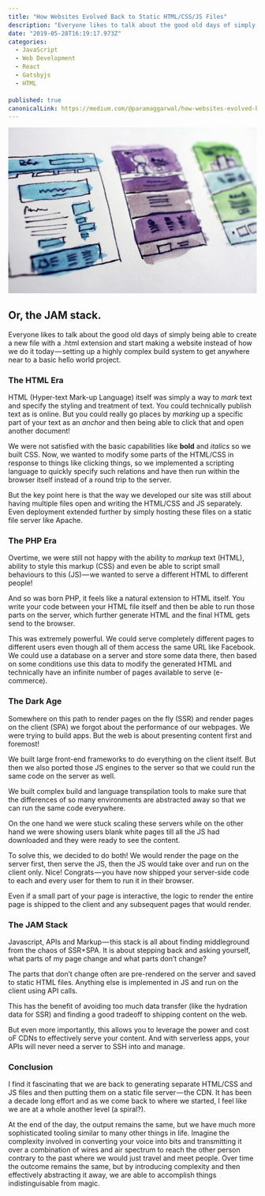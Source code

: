 ```yaml
---
title: "How Websites Evolved Back to Static HTML/CSS/JS Files"
description: "Everyone likes to talk about the good old days of simply being able to create a new file with a .html extension and start making a website instead of how we do it today — setting up a highly complex…"
date: "2019-05-28T16:19:17.973Z"
categories: 
  - JavaScript
  - Web Development
  - React
  - Gatsbyjs
  - HTML

published: true
canonicalLink: https://medium.com/@paramaggarwal/how-websites-evolved-back-to-static-html-css-js-files-57ce549f81db
---
```


![Photo by [Hal Gatewood](https://unsplash.com/photos/tZc3vjPCk-Q?utm_source=unsplash&utm_medium=referral&utm_content=creditCopyText) on [Unsplash](https://unsplash.com/search/photos/website?utm_source=unsplash&utm_medium=referral&utm_content=creditCopyText)](./asset-1.jpeg)

## Or, the JAM stack.

Everyone likes to talk about the good old days of simply being able to create a new file with a .html extension and start making a website instead of how we do it today — setting up a highly complex build system to get anywhere near to a basic hello world project.

### The HTML Era

HTML (Hyper-text Mark-up Language) itself was simply a way to _mark_ text and specify the styling and treatment of text. You could technically publish text as is online. But you could really go places by _marking_ up a specific part of your text as an _anchor_ and then being able to click that and open another document!

We were not satisfied with the basic capabilities like **bold** and _italics_ so we built CSS. Now, we wanted to modify some parts of the HTML/CSS in response to things like clicking things, so we implemented a scripting language to quickly specify such relations and have then run within the browser itself instead of a round trip to the server.

But the key point here is that the way we developed our site was still about having multiple files open and writing the HTML/CSS and JS separately. Even deployment extended further by simply hosting these files on a static file server like Apache.

### The PHP Era

Overtime, we were still not happy with the ability to _markup_ text (HTML), ability to style this markup (CSS) and even be able to script small behaviours to this (JS) — we wanted to serve a different HTML to different people!

And so was born PHP, it feels like a natural extension to HTML itself. You write your code between your HTML file itself and then be able to run those parts on the server, which further generate HTML and the final HTML gets send to the browser.

This was extremely powerful. We could serve completely different pages to different users even though all of them access the same URL like Facebook. We could use a database on a server and store some data there, then based on some conditions use this data to modify the generated HTML and technically have an infinite number of pages available to serve (e-commerce).

### The Dark Age

Somewhere on this path to render pages on the fly (SSR) and render pages on the client (SPA) we forgot about the performance of our webpages. We were trying to build apps. But the web is about presenting content first and foremost!

We built large front-end frameworks to do everything on the client itself. But then we also ported those JS engines to the server so that we could run the same code on the server as well.

We built complex build and language transpilation tools to make sure that the differences of so many environments are abstracted away so that we can run the same code everywhere.

On the one hand we were stuck scaling these servers while on the other hand we were showing users blank white pages till all the JS had downloaded and they were ready to see the content.

To solve this, we decided to do both! We would render the page on the server first, then serve the JS, then the JS would take over and run on the client only. Nice! Congrats — you have now shipped your server-side code to each and every user for them to run it in their browser.

Even if a small part of your page is interactive, the logic to render the entire page is shipped to the client and any subsequent pages that would render.

### **The JAM Stack**

Javascript, APIs and Markup — this stack is all about finding middleground from the chaos of SSR+SPA. It is about stepping back and asking yourself, what parts of my page change and what parts don’t change?

The parts that don’t change often are pre-rendered on the server and saved to static HTML files. Anything else is implemented in JS and run on the client using API calls.

This has the benefit of avoiding too much data transfer (like the hydration data for SSR) and finding a good tradeoff to shipping content on the web.

But even more importantly, this allows you to leverage the power and cost oF CDNs to effectively serve your content. And with serverless apps, your APIs will never need a server to SSH into and manage.

### Conclusion

I find it fascinating that we are back to generating separate HTML/CSS and JS files and then putting them on a static file server — the CDN. It has been a decade long effort and as we come back to where we started, I feel like we are at a whole another level (a spiral?).

At the end of the day, the output remains the same, but we have much more sophisticated tooling similar to many other things in life. Imagine the complexity involved in converting your voice into bits and transmitting it over a combination of wires and air spectrum to reach the other person contrary to the past where we would just travel and meet people. Over time the outcome remains the same, but by introducing complexity and then effectively abstracting it away, we are able to accomplish things indistinguisable from magic.
